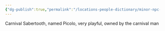 ```yaml
---
{"dg-publish":true,"permalink":"/locations-people-dictionary/minor-npc-s/picolo/"}
---
```


Carnival Sabertooth, named Picolo, very playful, owned by the carnival man
